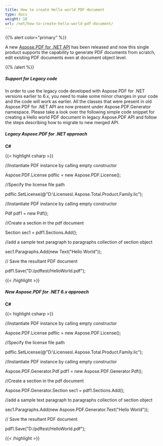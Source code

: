 ```yaml
---
title: How to create Hello world PDF document
type: docs
weight: 10
url: /net/how-to-create-hello-world-pdf-document/
---
```


{{% alert color="primary" %}} 

A new [Aspose.PDF for .NET API](/pdf/net/) has been released and now this single product supports the capability to generate PDF documents from scratch, edit existing PDF documents even at document object level. 

{{% /alert %}} 
##### **Support for Legacy code**
In order to use the legacy code developed with Aspose.PDF for .NET versions earlier to 6.x, you need to make some minor changes in your code and the code will work as earlier. All the classes that were present in old Aspose.PDF for .NET API are now present under Aspose.PDF.Generator namespace. Please take a look over the following simple code snippet for creating a Hello world PDF document in legacy Aspose.PDF API and follow the steps describing how to migrate to new merged API. 
##### **Legacy Aspose.PDF for .NET approach**
**C#**

{{< highlight csharp >}}

 //Instantiate PDF instance by calling empty constructor

Aspose.PDF.License pdflic = new Aspose.PDF.License();

//Specify the license file path

pdflic.SetLicense(@"D:\\Licenses\ Aspose.Total.Product.Family.lic");

//Instantiate PDF instance by calling empty constructor

Pdf pdf1 = new Pdf();

//Create a section in the pdf document

Section sec1 = pdf1.Sections.Add();

//add a sample text paragraph to paragraphs collection of section object

sec1.Paragraphs.Add(new Text("Hello World"));

// Save the resultant PDF document

pdf1.Save("D:/pdftest/HelloWorld.pdf");



{{< /highlight >}}
##### **New Aspose.PDF for .NET 6.x approach**
**C#**

{{< highlight csharp >}}

 //Instantiate PDF instance by calling empty constructor

Aspose.PDF.License pdflic = new Aspose.PDF.License();

//Specify the license file path

pdflic.SetLicense(@"D:\\Licenses\ Aspose.Total.Product.Family.lic");

//Instantiate PDF instance by calling empty constructor

Aspose.PDF.Generator.Pdf pdf1 = new Aspose.PDF.Generator.Pdf();

//Create a section in the pdf document

Aspose.PDF.Generator.Section sec1 = pdf1.Sections.Add();

//add a sample text paragraph to paragraphs collection of section object

sec1.Paragraphs.Add(new Aspose.PDF.Generator.Text("Hello World"));

// Save the resultant PDF document

pdf1.Save("D:/pdftest/HelloWorld.pdf");



{{< /highlight >}}
